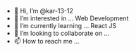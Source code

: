 - 👋 Hi, I’m @kar-13-12
- 👀 I’m interested in ... Web Development
- 🌱 I’m currently learning ... React JS
- 💞️ I’m looking to collaborate on ...
- 📫 How to reach me ...

<!---
kar-13-12/kar-13-12 is a ✨ special ✨ repository because its `README.md` (this file) appears on your GitHub profile.
You can click the Preview link to take a look at your changes.
--->
